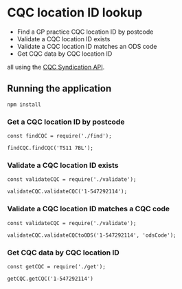 # CQC location ID lookup

- Find a GP practice CQC location ID by postcode 
- Validate a CQC location ID exists
- Validate a CQC location ID matches an ODS code 
- Get CQC data by CQC location ID

all using the [CQC Syndication API](https://anypoint.mulesoft.com/exchange/portals/care-quality-commission-5/4d36bd23-127d-4acf-8903-ba292ea615d4/cqc-syndication-1/).

## Running the application

```
npm install
```

### Get a CQC location ID by postcode

```
const findCQC = require('./find');

findCQC.findCQC('TS11 7BL');
```

### Validate a CQC location ID exists

```
const validateCQC = require('./validate');

validateCQC.validateCQC('1-547292114');
```

### Validate a CQC location ID matches a CQC code

```
const validateCQC = require('./validate');

validateCQC.validateCQCtoODS('1-547292114', 'odsCode');
```

### Get CQC data by CQC location ID

```
const getCQC = require('./get');

getCQC.getCQC('1-547292114')
```

